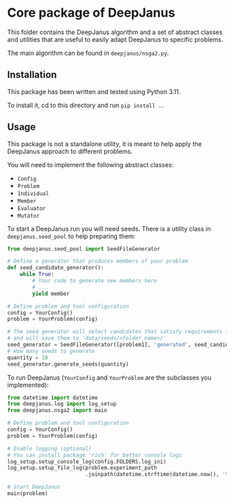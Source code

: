 # Core package of DeepJanus
This folder contains the DeepJanus algorithm and a set of abstract classes and utilities 
that are useful to easily adapt DeepJanus to specific problems.

The main algorithm can be found in `deepjanus/nsga2.py`.

## Installation
This package has been written and tested using Python 3.11.

To install it, cd to this directory and run `pip install .`.

## Usage
This package is not a standalone utility, it is meant to help apply the DeepJanus approach 
to different problems.

You will need to implement the following abstract classes:
- `Config`
- `Problem`
- `Individual`
- `Member`
- `Evaluator`
- `Mutator`

To start a DeepJanus run you will need seeds. There is a utility class in `deepjanus.seed_pool` to help preparing them:
```python
from deepjanus.seed_pool import SeedFileGenerator

# Define a generator that produces members of your problem
def seed_candidate_generator():
    while True:
        # Your code to generate new members here
        # ...
        yield member

# Define problem and tool configuration
config = YourConfig()
problem = YourProblem(config)

# The seed generator will select candidates that satisfy requirements for all given problems (you can pass more than one)
# and will save them to 'data/seeds/<folder_name>/'
seed_generator = SeedFileGenerator([problem1], 'generated', seed_candidate_generator())
# How many seeds to generate
quantity = 10
seed_generator.generate_seeds(quantity)
```

To run DeepJanus (`YourConfig` and `YourProblem` are the subclasses you implemented):
```python
from datetime import datetime
from deepjanus.log import log_setup
from deepjanus.nsga2 import main

# Define problem and tool configuration
config = YourConfig()
problem = YourProblem(config)

# Enable logging (optional)
# You can install package 'rich' for better console logs
log_setup.setup_console_log(config.FOLDERS.log_ini)
log_setup.setup_file_log(problem.experiment_path
                         .joinpath(datetime.strftime(datetime.now(), '%d-%m-%Y_%H-%M-%S') + '.log'))

# Start DeepJanus
main(problem)
```